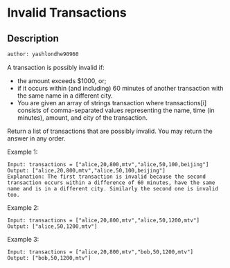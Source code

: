 # Invalid Transactions
## Description
``` .sh
author: yashlondhe90960
```

A transaction is possibly invalid if:

- the amount exceeds $1000, or;
- if it occurs within (and including) 60 minutes of another transaction with the same name in a different city.
- You are given an array of strings transaction where transactions[i] consists of comma-separated values representing the name, time (in minutes), amount, and city of the transaction.

Return a list of transactions that are possibly invalid. You may return the answer in any order.
 

Example 1:

```
Input: transactions = ["alice,20,800,mtv","alice,50,100,beijing"]
Output: ["alice,20,800,mtv","alice,50,100,beijing"]
Explanation: The first transaction is invalid because the second transaction occurs within a difference of 60 minutes, have the same name and is in a different city. Similarly the second one is invalid too.
```

Example 2:

```
Input: transactions = ["alice,20,800,mtv","alice,50,1200,mtv"]
Output: ["alice,50,1200,mtv"]
```
Example 3:

```
Input: transactions = ["alice,20,800,mtv","bob,50,1200,mtv"]
Output: ["bob,50,1200,mtv"]
```

